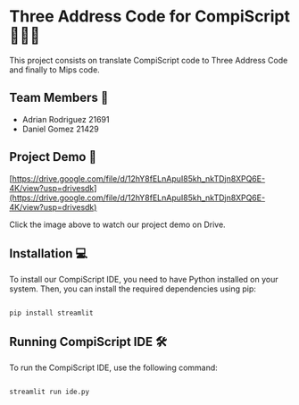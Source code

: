 # Three Address Code for CompiScript 🧑🏻‍💻

This project consists on translate CompiScript code to Three Address Code and finally to Mips code.

## Team Members 👥

- Adrian Rodriguez 21691
- Daniel Gomez 21429

## Project Demo 🎥

[https://drive.google.com/file/d/12hY8fELnApuI85kh_nkTDjn8XPQ6E-4K/view?usp=drivesdk](https://drive.google.com/file/d/12hY8fELnApuI85kh_nkTDjn8XPQ6E-4K/view?usp=drivesdk)


Click the image above to watch our project demo on Drive.

## Installation 💻

To install our CompiScript IDE, you need to have Python installed on your system. Then, you can install the required dependencies using pip:

```

pip install streamlit

```

## Running CompiScript IDE 🛠️

To run the CompiScript IDE, use the following command:

```

streamlit run ide.py

```
